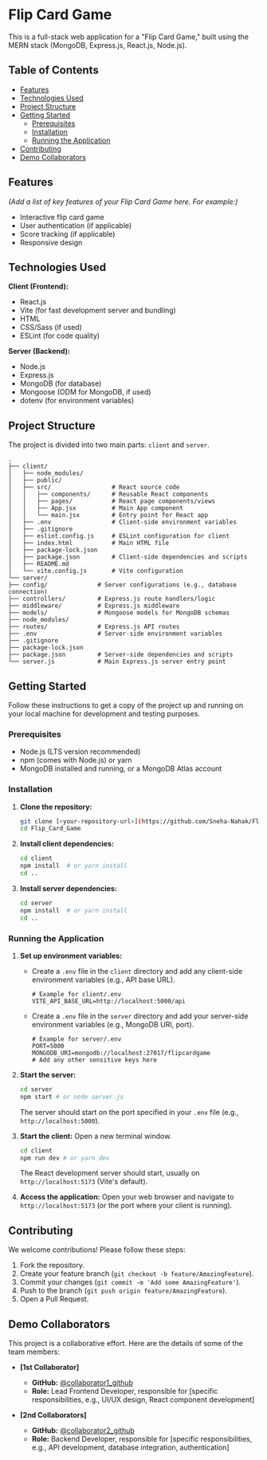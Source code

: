 # Flip Card Game

This is a full-stack web application for a "Flip Card Game," built using the MERN stack (MongoDB, Express.js, React.js, Node.js).

## Table of Contents

* [Features](#features)
* [Technologies Used](#technologies-used)
* [Project Structure](#project-structure)
* [Getting Started](#getting-started)
    * [Prerequisites](#prerequisites)
    * [Installation](#installation)
    * [Running the Application](#running-the-application)
* [Contributing](#contributing)
* [Demo Collaborators](#demo-collaborators)


## Features

*(Add a list of key features of your Flip Card Game here. For example:)*
* Interactive flip card game
* User authentication (if applicable)
* Score tracking (if applicable)
* Responsive design

## Technologies Used

**Client (Frontend):**
* React.js
* Vite (for fast development server and bundling)
* HTML
* CSS/Sass (if used)
* ESLint (for code quality)

**Server (Backend):**
* Node.js
* Express.js
* MongoDB (for database)
* Mongoose (ODM for MongoDB, if used)
* dotenv (for environment variables)

## Project Structure

The project is divided into two main parts: `client` and `server`.
```
.
├── client/
│   ├── node_modules/
│   ├── public/
│   ├── src/                 # React source code
│   │   ├── components/      # Reusable React components
│   │   ├── pages/           # React page components/views
│   │   ├── App.jsx          # Main App component
│   │   └── main.jsx         # Entry point for React app
│   ├── .env                 # Client-side environment variables
│   ├── .gitignore
│   ├── eslint.config.js     # ESLint configuration for client
│   ├── index.html           # Main HTML file
│   ├── package-lock.json
│   ├── package.json         # Client-side dependencies and scripts
│   ├── README.md
│   └── vite.config.js       # Vite configuration
└── server/
├── config/              # Server configurations (e.g., database connection)
├── controllers/         # Express.js route handlers/logic
├── middleware/          # Express.js middleware
├── models/              # Mongoose models for MongoDB schemas
├── node_modules/
├── routes/              # Express.js API routes
├── .env                 # Server-side environment variables
├── .gitignore
├── package-lock.json
├── package.json         # Server-side dependencies and scripts
└── server.js            # Main Express.js server entry point
```

## Getting Started

Follow these instructions to get a copy of the project up and running on your local machine for development and testing purposes.

### Prerequisites

* Node.js (LTS version recommended)
* npm (comes with Node.js) or yarn
* MongoDB installed and running, or a MongoDB Atlas account

### Installation

1.  **Clone the repository:**
    ```bash
    git clone [<your-repository-url>](https://github.com/Sneha-Nahak/Flip_Card_Game.git)
    cd Flip_Card_Game
    ```

2.  **Install client dependencies:**
    ```bash
    cd client
    npm install  # or yarn install
    cd ..
    ```

3.  **Install server dependencies:**
    ```bash
    cd server
    npm install  # or yarn install
    cd ..
    ```

### Running the Application

1.  **Set up environment variables:**
    * Create a `.env` file in the `client` directory and add any client-side environment variables (e.g., API base URL).
        ```
        # Example for client/.env
        VITE_API_BASE_URL=http://localhost:5000/api
        ```
    * Create a `.env` file in the `server` directory and add your server-side environment variables (e.g., MongoDB URI, port).
        ```
        # Example for server/.env
        PORT=5000
        MONGODB_URI=mongodb://localhost:27017/flipcardgame
        # Add any other sensitive keys here
        ```

2.  **Start the server:**
    ```bash
    cd server
    npm start # or node server.js
    ```
    The server should start on the port specified in your `.env` file (e.g., `http://localhost:5000`).

3.  **Start the client:**
    Open a new terminal window.
    ```bash
    cd client
    npm run dev # or yarn dev
    ```
    The React development server should start, usually on `http://localhost:5173` (Vite's default).

4.  **Access the application:**
    Open your web browser and navigate to `http://localhost:5173` (or the port where your client is running).

## Contributing

We welcome contributions! Please follow these steps:

1.  Fork the repository.
2.  Create your feature branch (`git checkout -b feature/AmazingFeature`).
3.  Commit your changes (`git commit -m 'Add some AmazingFeature'`).
4.  Push to the branch (`git push origin feature/AmazingFeature`).
5.  Open a Pull Request.

## Demo Collaborators

This project is a collaborative effort. Here are the details of some of the team members:

* **[1st Collaborator]**
    * **GitHub:** [@collaborator1_github](https://github.com/collaborator1_github)
    * **Role:** Lead Frontend Developer, responsible for [specific responsibilities, e.g., UI/UX design, React component development]

* **[2nd Collaborators]**
    * **GitHub:** [@collaborator2_github](https://github.com/collaborator2_github)
    * **Role:** Backend Developer, responsible for [specific responsibilities, e.g., API development, database integration, authentication]

